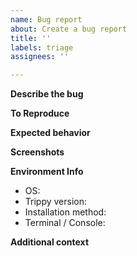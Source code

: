 ```yaml
---
name: Bug report
about: Create a bug report
title: ''
labels: triage
assignees: ''

---
```


**Describe the bug**
<!-- A description of what the bug is. -->

**To Reproduce**
<!-- A description of the steps to reproduce the behavior including the full `trip` or `trip.exe` command line. -->

**Expected behavior**
<!-- A description of what you expected to happen. -->

**Screenshots**
<!-- If applicable, add screenshots to help explain your problem. -->

**Environment Info**
- OS: <!-- [e.g. Linux, Windows 11] -->
- Trippy version: <!-- [e.g. the output of `trip -V`] -->
- Installation method: <!-- [e.g. `brew`, `winget`, `cargo`] -->
- Terminal / Console: <!-- e.g. `iterm2`, `cmd.exe`, `PowerShell` -->

**Additional context**
<!-- Add any other context about the problem here. -->